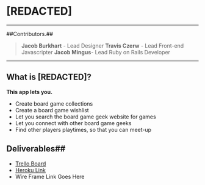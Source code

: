 

<h1>[REDACTED]</h1>


----------
##Contributors.##

> **Jacob Burkhart** - Lead Designer
> **Travis Czerw** - Lead Front-end Javascripter
> **Jacob Mingus**- Lead Ruby on Rails Developer


----------


## What is [REDACTED]? ##
**This app lets you.**
 - Create board game collections
 - Create a board game wishlist
 - Let you search the board game geek website for games
 - Let you connect with other board game geeks
 - Find other players playtimes, so that you can meet-up

## Deliverables##
	

 - [Trello Board](https://trello.com/b/yJ2ebWEQ/iron-hackathon)
 - [Heroku Link](https://game-tracker1337.herokuapp.com/)
 - Wire Frame Link Goes Here